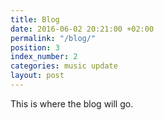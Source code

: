 ```yaml
---
title: Blog
date: 2016-06-02 20:21:00 +02:00
permalink: "/blog/"
position: 3
index_number: 2
categories: music update
layout: post
---
```


This is where the blog will go.


